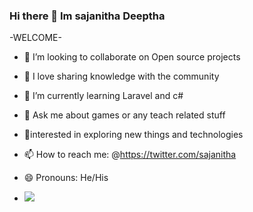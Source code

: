 ### Hi there 👋 Im sajanitha Deeptha

-WELCOME-

- 👯 I’m looking to collaborate on Open source projects
- 🎤 I love sharing knowledge with the community 
- 🌱 I’m currently learning  Laravel and c#
- 💬 Ask me about games or any teach related stuff
- 🌱interested in exploring new things and technologies
- 📫 How to reach me: @https://twitter.com/sajanitha
- 😄 Pronouns: He/His




- <img src="https://github-readme-stats.vercel.app/api?username=Sajanitha&&show_icons=true&title_color=ffffff&icon_color=bb2acf&text_color=daf7dc&bg_color=000000">


